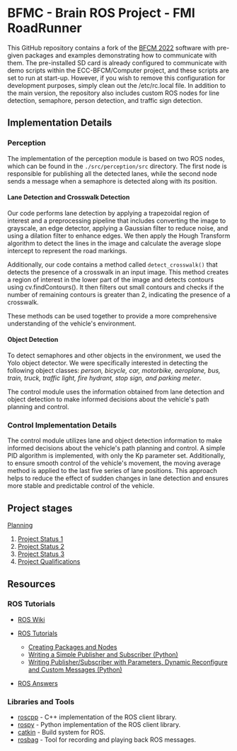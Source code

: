 # BFMC - Brain ROS Project - FMI RoadRunner

This GitHub repository contains a fork of the [BFCM 2022](https://github.com/ECC-BFMC/Brain_ROS) software with pre-given packages and examples demonstrating how to communicate with them. The pre-installed SD card is already configured to communicate with demo scripts within the ECC-BFCM/Computer project, and these scripts are set to run at start-up. However, if you wish to remove this configuration for development purposes, simply clean out the /etc/rc.local file. In addition to the main version, the repository also includes custom ROS nodes for line detection, semaphore, person detection, and traffic sign detection.

## Implementation Details

### Perception

The implementation of the perception module is based on two ROS nodes, which can be found in the `./src/perception/src` directory. The first node is responsible for publishing all the detected lanes, while the second node sends a message when a semaphore is detected along with its position. 

#### Lane Detection and Crosswalk Detection
Our code performs lane detection by applying a trapezoidal region of interest and a preprocessing pipeline that includes converting the image to grayscale, an edge detector, applying a Gaussian filter to reduce noise, and using a dilation filter to enhance edges. We then apply the Hough Transform algorithm to detect the lines in the image and calculate the average slope intercept to represent the road markings.

Additionally, our code contains a method called `detect_crosswalk()` that detects the presence of a crosswalk in an input image. This method creates a region of interest in the lower part of the image and detects contours using cv.findContours(). It then filters out small contours and checks if the number of remaining contours is greater than 2, indicating the presence of a crosswalk.

These methods can be used together to provide a more comprehensive understanding of the vehicle's environment. 

#### Object Detection
To detect semaphores and other objects in the environment, we used the Yolo object detector. We were specifically interested in detecting the following object classes: _person, bicycle, car, motorbike, aeroplane, bus, train, truck, traffic light, fire hydrant, stop sign, and parking meter_.

The control module uses the information obtained from lane detection and object detection to make informed decisions about the vehicle's path planning and control.

### Control Implementation Details
The control module utilizes lane and object detection information to make informed decisions about the vehicle's path planning and control. A simple PID algorithm is implemented, with only the Kp parameter set. Additionally, to ensure smooth control of the vehicle's movement, the moving average method is applied to the last five series of lane positions. This approach helps to reduce the effect of sudden changes in lane detection and ensures more stable and predictable control of the vehicle.

## Project stages
[Planning](https://drive.google.com/file/d/1bDNGplvwU5AbuoVqylIRJV2QbeEqFx8x/view?usp=sharing)

1. [Project Status 1](https://www.overleaf.com/read/wjxfqqpjfsmy#f2c250)
2. [Project Status 2](https://www.overleaf.com/read/bfxrmqzkncvx#d7f36a)
3. [Project Status 3](https://www.overleaf.com/read/xtchfkmjwbts#31dc38)
4. [Project Qualifications](https://www.overleaf.com/read/dvdtysypmzvg#0070fe)


## Resources

### ROS Tutorials

* [ROS Wiki](http://wiki.ros.org/)
* [ROS Tutorials](http://wiki.ros.org/ROS/Tutorials)
  * [Creating Packages and Nodes](https://industrial-training-master.readthedocs.io/en/melodic/_source/session1/Creating-a-ROS-Package-and-Node.html)
  * [Writing a Simple Publisher and Subscriber (Python)](http://wiki.ros.org/ROS/Tutorials/WritingPublisherSubscriber%28python%29)
  * [Writing Publisher/Subscriber with Parameters, Dynamic Reconfigure and Custom Messages (Python)](http://wiki.ros.org/ROSNodeTutorialPython)

* [ROS Answers](https://answers.ros.org/)

### Libraries and Tools

* [roscpp](http://wiki.ros.org/roscpp) - C++ implementation of the ROS client library.
* [rospy](http://wiki.ros.org/rospy) - Python implementation of the ROS client library.
* [catkin](http://wiki.ros.org/catkin) - Build system for ROS.
* [rosbag](http://wiki.ros.org/rosbag) - Tool for recording and playing back ROS messages.

